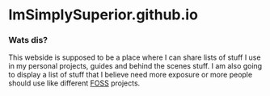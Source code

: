 # ImSimplySuperior.github.io

### Wats dis?

This webside is supposed to be a place where I can share lists of stuff I use in my personal projects, guides and behind the scenes stuff.
I am also going to display a list of stuff that I believe need more exposure or more people should use like different [FOSS](https://en.wikipedia.org/wiki/Free_and_open-source_software) projects.
